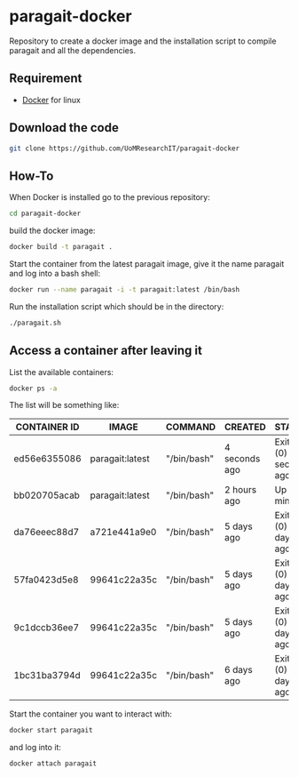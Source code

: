 # paragait-docker

Repository to create a docker image and the installation script
to compile paragait and all the dependencies.

## Requirement

- [Docker](https://www.docker.com/) for linux 

## Download the code

  ```bash
  git clone https://github.com/UoMResearchIT/paragait-docker
  ```

## How-To

When Docker is installed go to the previous repository:

  ```bash
  cd paragait-docker
  ```

build the docker image:

  ```bash
  docker build -t paragait .
  ```

Start the container from the latest paragait image, give it the name paragait and log into a bash shell:

  ```bash
  docker run --name paragait -i -t paragait:latest /bin/bash
  ```
  
Run the installation script which should be in the directory:

  ```bash
  ./paragait.sh
  ```

## Access a container after leaving it

List the available containers:

  ```bash
  docker ps -a
  ```

The list will be something like:

CONTAINER ID | IMAGE | COMMAND | CREATED | STATUS  | PORTS | NAMES
------------ | ----- | ------- | ------- | ------- | ------| -----
ed56e6355086    |    paragait:latest  |   "/bin/bash"   |      4 seconds ago  |     Exited (0) 1 second ago   |     |               paragait
bb020705acab    |    paragait:latest  |   "/bin/bash"   |      2 hours ago   |      Up 39 minutes             |     |              paragait0.5
da76eeec88d7    |    a721e441a9e0    |    "/bin/bash"   |      5 days ago    |      Exited (0) 4 days ago     |     |              paragait0.4
57fa0423d5e8    |    99641c22a35c    |    "/bin/bash"   |      5 days ago    |      Exited (0) 5 days ago     |     |               paragait0.3
9c1dccb36ee7    |    99641c22a35c    |    "/bin/bash"   |      5 days ago    |      Exited (0) 5 days ago     |     |               paragait0.2
1bc31ba3794d    |    99641c22a35c    |    "/bin/bash"   |      6 days ago    |      Exited (0) 5 days ago     |     |               paragait0.1

Start the container you want to interact with:

  ```bash
  docker start paragait
  ```
  
and log into it:

  ```bash
  docker attach paragait
  ```
  
